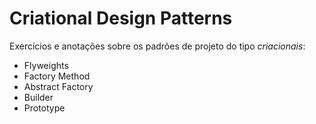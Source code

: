 # Criational Design Patterns
Exercícios e anotações sobre os padrões de projeto do tipo *criacionais*:
- Flyweights
- Factory Method
- Abstract Factory
- Builder
- Prototype